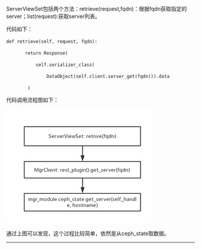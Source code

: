 ServerViewSet包括两个方法：retrieve\(request,fqdn\)：根据fqdn获取指定的server；list\(request\):获取server列表。

代码如下：

`def retrieve(self, request, fqdn):
`

`        return Response(
`

`            self.serializer_class(
`

`                DataObject(self.client.server_get(fqdn))).data
`

`        )`

代码调用流程图如下：

![](/assets/getServer.png)

通过上图可以发现，这个过程比较简单，依然是从ceph\_state取数据。

------------

